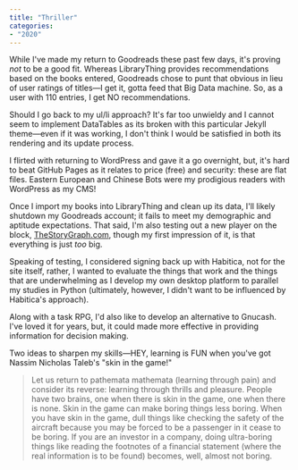 ```yaml
---
title: "Thriller"
categories:
- "2020"
---
```


While I've made my return to Goodreads these past few days, it's proving *not* to be a good fit.  Whereas LibraryThing provides recommendations based on the books entered, Goodreads chose to punt that obvious in lieu of user ratings of titles—I get it, gotta feed that Big Data machine.  So, as a user with 110 entries, I get NO recommendations.

Should I go back to my ul/li approach?  It's far too unwieldy and I cannot seem to implement DataTables as its broken with this particular Jekyll theme—even if it was working, I don't think I would be satisfied in both its rendering and its update process.

I flirted with returning to WordPress and gave it a go overnight, but, it's hard to beat GitHub Pages as it relates to price (free) and security:  these are flat files.  Eastern European and Chinese Bots were my prodigious readers with WordPress as my CMS! 

Once I import my books into LibraryThing and clean up its data, I'll likely shutdown my Goodreads account;  it fails to meet my demographic and aptitude expectations.  That said, I'm also testing out a new player on the block, [TheStoryGraph.com](https://thestorygraph.com/), though my first impression of it, is that everything is just *too* big.

Speaking of testing, I considered signing back up with Habitica, not for the site itself, rather, I wanted to evaluate the things that work and the things that are underwhelming as I develop my own desktop platform to parallel my studies in Python (ultimately, however, I didn't want to be influenced by Habitica's approach).

Along with a task RPG, I'd also like to develop an alternative to Gnucash.  I've loved it for years, but, it could made more effective in providing information for decision making.

Two ideas to sharpen my skills—HEY, learning is FUN when you've got Nassim Nicholas Taleb's "skin in the game!"

>Let us return to pathemata mathemata (learning through pain) and consider its reverse: learning through thrills and pleasure. People have two brains, one when there is skin in the game, one when there is none. Skin in the game can make boring things less boring. When you have skin in the game, dull things like checking the safety of the aircraft because you may be forced to be a passenger in it cease to be boring. If you are an investor in a company, doing ultra-boring things like reading the footnotes of a financial statement (where the real information is to be found) becomes, well, almost not boring.